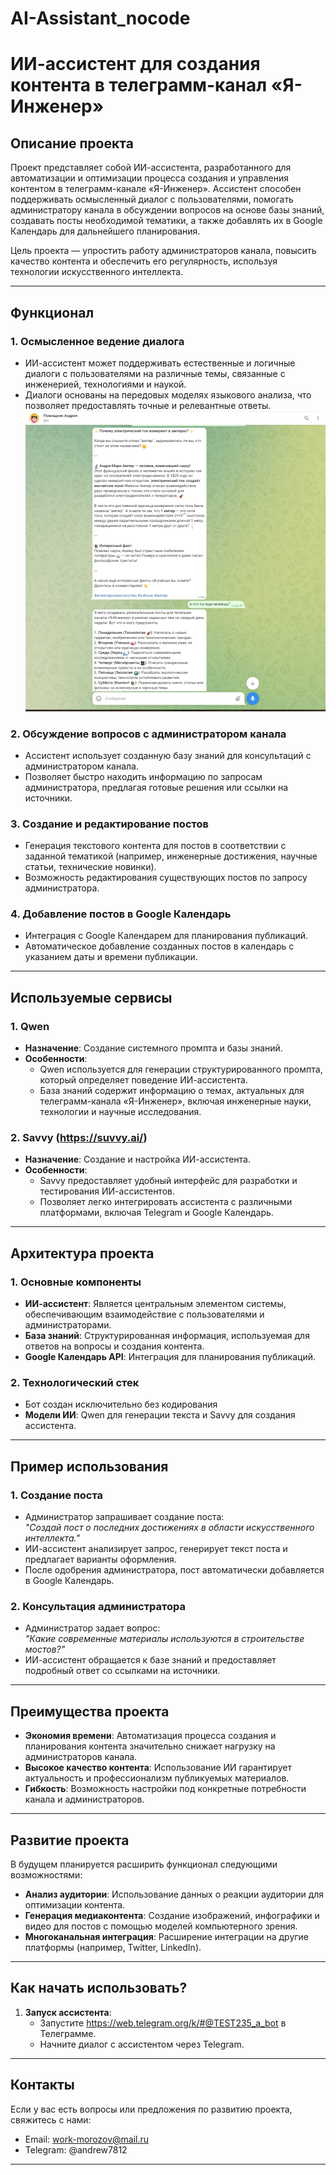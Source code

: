 # AI-Assistant_nocode


# ИИ-ассистент для создания контента в телеграмм-канал «Я-Инженер»

## Описание проекта

Проект представляет собой ИИ-ассистента, разработанного для автоматизации и оптимизации процесса создания и управления контентом в телеграмм-канале «Я-Инженер». Ассистент способен поддерживать осмысленный диалог с пользователями, помогать администратору канала в обсуждении вопросов на основе базы знаний, создавать посты необходимой тематики, а также добавлять их в Google Календарь для дальнейшего планирования.

Цель проекта — упростить работу администраторов канала, повысить качество контента и обеспечить его регулярность, используя технологии искусственного интеллекта.

---

## Функционал

### 1. **Осмысленное ведение диалога**
   - ИИ-ассистент может поддерживать естественные и логичные диалоги с пользователями на различные темы, связанные с инженерией, технологиями и наукой.
   - Диалоги основаны на передовых моделях языкового анализа, что позволяет предоставлять точные и релевантные ответы.
![Ведение диалога ботом](https://github.com/andrew11morozovtwo/AI-Assistant_nocode/blob/main/2025-02-26_12-07-53%20dialogue.png?raw=true)

### 2. **Обсуждение вопросов с администратором канала**
   - Ассистент использует созданную базу знаний для консультаций с администратором канала.
   - Позволяет быстро находить информацию по запросам администратора, предлагая готовые решения или ссылки на источники.

### 3. **Создание и редактирование постов**
   - Генерация текстового контента для постов в соответствии с заданной тематикой (например, инженерные достижения, научные статьи, технические новинки).
   - Возможность редактирования существующих постов по запросу администратора.

### 4. **Добавление постов в Google Календарь**
   - Интеграция с Google Календарем для планирования публикаций.
   - Автоматическое добавление созданных постов в календарь с указанием даты и времени публикации.

---

## Используемые сервисы

### 1. **Qwen**
   - **Назначение**: Создание системного промпта и базы знаний.
   - **Особенности**:
     - Qwen используется для генерации структурированного промпта, который определяет поведение ИИ-ассистента.
     - База знаний содержит информацию о темах, актуальных для телеграмм-канала «Я-Инженер», включая инженерные науки, технологии и научные исследования.

### 2. **Savvy (https://suvvy.ai/)**
   - **Назначение**: Создание и настройка ИИ-ассистента.
   - **Особенности**:
     - Savvy предоставляет удобный интерфейс для разработки и тестирования ИИ-ассистентов.
     - Позволяет легко интегрировать ассистента с различными платформами, включая Telegram и Google Календарь.

---

## Архитектура проекта

### 1. **Основные компоненты**
   - **ИИ-ассистент**: Является центральным элементом системы, обеспечивающим взаимодействие с пользователями и администраторами.
   - **База знаний**: Структурированная информация, используемая для ответов на вопросы и создания контента.
   - **Google Календарь API**: Интеграция для планирования публикаций.

### 2. **Технологический стек**
   - Бот создан исключительно без кодирования
   - **Модели ИИ**: Qwen для генерации текста и Savvy для создания ассистента.

---

## Пример использования

### 1. **Создание поста**
   - Администратор запрашивает создание поста:  
     _"Создай пост о последних достижениях в области искусственного интеллекта."_
   - ИИ-ассистент анализирует запрос, генерирует текст поста и предлагает варианты оформления.
   - После одобрения администратора, пост автоматически добавляется в Google Календарь.

### 2. **Консультация администратора**
   - Администратор задает вопрос:  
     _"Какие современные материалы используются в строительстве мостов?"_
   - ИИ-ассистент обращается к базе знаний и предоставляет подробный ответ со ссылками на источники.

---

## Преимущества проекта

- **Экономия времени**: Автоматизация процесса создания и планирования контента значительно снижает нагрузку на администраторов канала.
- **Высокое качество контента**: Использование ИИ гарантирует актуальность и профессионализм публикуемых материалов.
- **Гибкость**: Возможность настройки под конкретные потребности канала и администраторов.

---

## Развитие проекта

В будущем планируется расширить функционал следующими возможностями:
- **Анализ аудитории**: Использование данных о реакции аудитории для оптимизации контента.
- **Генерация медиаконтента**: Создание изображений, инфографики и видео для постов с помощью моделей компьютерного зрения.
- **Многоканальная интеграция**: Расширение интеграции на другие платформы (например, Twitter, LinkedIn).

---

## Как начать использовать?


1. **Запуск ассистента**:
   - Запустите https://web.telegram.org/k/#@TEST235_a_bot в Телеграмме.
   - Начните диалог с ассистентом через Telegram.

---

## Контакты

Если у вас есть вопросы или предложения по развитию проекта, свяжитесь с нами:

- Email: work-morozov@mail.ru
- Telegram: @andrew7812

---
